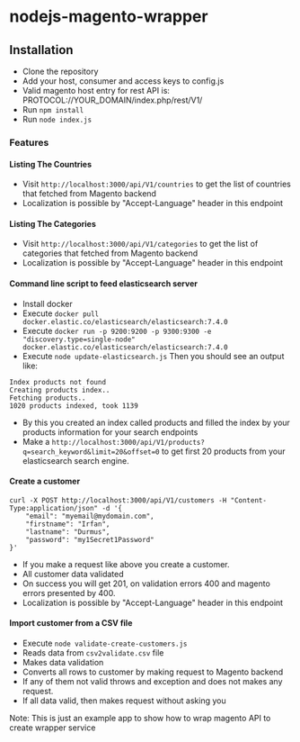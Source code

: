 # nodejs-magento-wrapper

## Installation
- Clone the repository
- Add your host, consumer and access keys to config.js
- Valid magento host entry for rest API is: PROTOCOL://YOUR_DOMAIN/index.php/rest/V1/
- Run `npm install`
- Run `node index.js`

### Features

#### Listing The Countries
- Visit `http://localhost:3000/api/V1/countries` to get the list of countries that fetched from Magento backend
- Localization is possible by "Accept-Language" header in this endpoint

#### Listing The Categories
- Visit `http://localhost:3000/api/V1/categories` to get the list of categories that fetched from Magento backend
- Localization is possible by "Accept-Language" header in this endpoint

#### Command line script to feed elasticsearch server
- Install docker
- Execute `docker pull docker.elastic.co/elasticsearch/elasticsearch:7.4.0`
- Execute `docker run -p 9200:9200 -p 9300:9300 -e "discovery.type=single-node" docker.elastic.co/elasticsearch/elasticsearch:7.4.0`
- Execute `node update-elasticsearch.js`
Then you should see an output like:
```
Index products not found
Creating products index..
Fetching products..
1020 products indexed, took 1139
```
- By this you created an index called products and filled the index by your products information for your search endpoints
- Make a `http://localhost:3000/api/V1/products?q=search_keyword&limit=20&offset=0` to get first 20 products from your elasticsearch search engine.

#### Create a customer 
```
curl -X POST http://localhost:3000/api/V1/customers -H "Content-Type:application/json" -d '{
    "email": "myemail@mydomain.com",
    "firstname": "Irfan",
    "lastname": "Durmus",
    "password": "my1Secret1Password"
}'
```
- If you make a request like above you create a customer.
- All customer data validated
- On success you will get 201, on validation errors 400 and magento errors presented by 400.
- Localization is possible by "Accept-Language" header in this endpoint

#### Import customer from a CSV file
- Execute `node validate-create-customers.js`
- Reads data from `csv2validate.csv` file
- Makes data validation
- Converts all rows to customer by making request to Magento backend
- If any of them not valid throws and exception and does not makes any request.
- If all data valid, then makes request without asking you


Note: This is just an example app to show how to wrap magento API to create wrapper service
